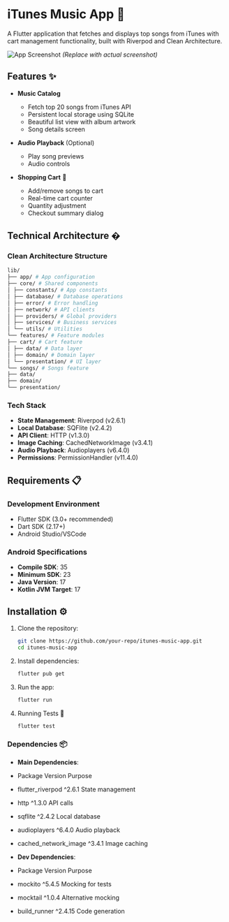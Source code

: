 # iTunes Music App 🎵

A Flutter application that fetches and displays top songs from iTunes with cart management functionality, built with Riverpod and Clean Architecture.

![App Screenshot](https://via.placeholder.com/300x600?text=iTunes+Music+App) *(Replace with actual screenshot)*

## Features ✨

- **Music Catalog**
  - Fetch top 20 songs from iTunes API
  - Persistent local storage using SQLite
  - Beautiful list view with album artwork
  - Song details screen

- **Audio Playback** (Optional)
  - Play song previews
  - Audio controls

- **Shopping Cart** 🛒
  - Add/remove songs to cart
  - Real-time cart counter
  - Quantity adjustment
  - Checkout summary dialog


## Technical Architecture �

### Clean Architecture Structure
  ```bash
  lib/
  ├── app/ # App configuration
  ├── core/ # Shared components
  │ ├── constants/ # App constants
  │ ├── database/ # Database operations
  │ ├── error/ # Error handling
  │ ├── network/ # API clients
  │ ├── providers/ # Global providers
  │ ├── services/ # Business services
  │ └── utils/ # Utilities
  └── features/ # Feature modules
  ├── cart/ # Cart feature
  │ ├── data/ # Data layer
  │ ├── domain/ # Domain layer
  │ └── presentation/ # UI layer
  └── songs/ # Songs feature
  ├── data/
  ├── domain/
  └── presentation/
  ```

### Tech Stack
- **State Management**: Riverpod (v2.6.1)
- **Local Database**: SQFlite (v2.4.2)
- **API Client**: HTTP (v1.3.0)
- **Image Caching**: CachedNetworkImage (v3.4.1)
- **Audio Playback**: Audioplayers (v6.4.0)
- **Permissions**: PermissionHandler (v11.4.0)


## Requirements 📋

### Development Environment
- Flutter SDK (3.0+ recommended)
- Dart SDK (2.17+)
- Android Studio/VSCode

### Android Specifications
- **Compile SDK**: 35
- **Minimum SDK**: 23
- **Java Version**: 17
- **Kotlin JVM Target**: 17


## Installation ⚙️

1. Clone the repository:
   ```bash
   git clone https://github.com/your-repo/itunes-music-app.git
   cd itunes-music-app

2. Install dependencies:
   ```bash
   flutter pub get

3. Run the app:
   ```bash
   flutter run

4. Running Tests 🧪
   ```bash
   flutter test


### Dependencies 📦
- **Main Dependencies**:
- Package	Version	Purpose
- flutter_riverpod	^2.6.1	State management
- http	^1.3.0	API calls
- sqflite	^2.4.2	Local database
- audioplayers	^6.4.0	Audio playback
- cached_network_image	^3.4.1	Image caching

- **Dev Dependencies**:
- Package	Version	Purpose
- mockito	^5.4.5	Mocking for tests
- mocktail	^1.0.4	Alternative mocking
- build_runner	^2.4.15	Code generation
